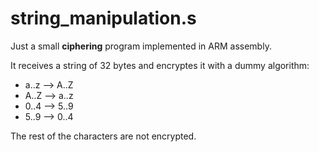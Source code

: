 # string_manipulation.s

Just a small **ciphering** program implemented in ARM assembly.

It receives a string of 32 bytes and encryptes it with a dummy algorithm:
* a..z --> A..Z
* A..Z --> a..z
* 0..4 --> 5..9
* 5..9 --> 0..4

The rest of the characters are not encrypted.
